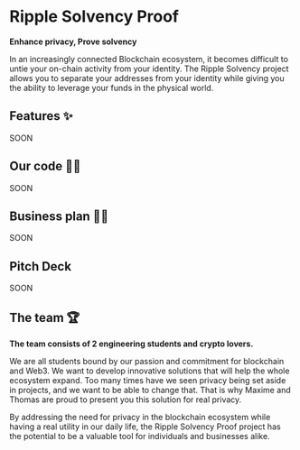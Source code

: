 # **Ripple Solvency Proof**

**Enhance privacy, Prove solvency**

In an increasingly connected Blockchain ecosystem, it becomes difficult to untie your on-chain activity from your identity. The Ripple Solvency project allows you to separate your addresses from your identity while giving you the ability to leverage your funds in the physical world.

## **Features** ✨

SOON

## **Our code** 👨‍💻

SOON

## **Business plan** 👨‍💼

SOON

## **Pitch Deck**

SOON

## **The team** 🏆

**The team consists of 2 engineering students and crypto lovers.**

We are all students bound by our passion and commitment for blockchain and Web3. We want to develop innovative solutions that will help the whole ecosystem expand. Too many times have we seen privacy being set aside in projects, and we want to be able to change that. That is why Maxime and Thomas are proud to present you this solution for real privacy.

By addressing the need for privacy in the blockchain ecosystem while having a real utility in our daily life, the Ripple Solvency Proof project has the potential to be a valuable tool for individuals and businesses alike.
